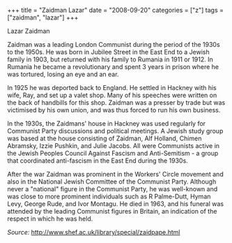 +++
title = "Zaidman Lazar"
date = "2008-09-20"
categories = ["z"]
tags = ["zaidman", "lazar"]
+++

Lazar Zaidman 

Zaidman was a leading London Communist during the period of the 1930s to the 1950s. He was born in Jubilee Street in the East End to a Jewish family in 1903, but returned with his family to Rumania in 1911 or 1912. In Rumania he became a revolutionary and spent 3 years in prison where he was tortured, losing an eye and an ear.

In 1925 he was deported back to England. He settled in Hackney with his wife, Ray, and set up a valet shop. Many of his speeches were written on the back of handbills for this shop. Zaidman was a presser by trade but was victimised by his own union, and was thus forced to run his own business.

In the 1930s, the Zaidmans' house in Hackney was used regularly for Communist Party discussions and political meetings. A Jewish study group was based at the house consisting of Zaidman, Alf Holland, Chimen Abramsky, Izzie Pushkin, and Julie Jacobs. All were Communists active in the Jewish Peoples Council Against Fascism and Anti-Semitism - a group that coordinated anti-fascism in the East End during the 1930s.

After the war Zaidman was prominent in the Workers' Circle movement and also in the National Jewish Committee of the Communist Party. Although never a "national" figure in the Communist Party, he was well-known and was close to more prominent individuals such as R Palme-Dutt, Hyman Levy, George Rude, and Ivor Montagu. He died in 1963, and his funeral was attended by the leading Communist figures in Britain, an indication of the respect in which he was held.

_Source:_ http://www.shef.ac.uk/library/special/zaidpape.html

